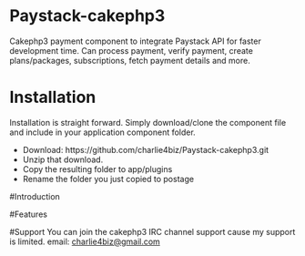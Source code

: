 # Paystack-cakephp3
Cakephp3 payment component to integrate Paystack API for faster development time. Can process payment, verify payment, create plans/packages, subscriptions, fetch payment details and more.

# Installation
Installation is straight forward. Simply download/clone the component file and include in your application component folder.
<ul>
<li>Download: https://github.com/charlie4biz/Paystack-cakephp3.git </li>
<li>Unzip that download.</li>
<li>Copy the resulting folder to app/plugins</li>
<li>Rename the folder you just copied to postage</li>
</ul>

#Introduction

#Features

#Support
You can join the cakephp3 IRC channel support cause my support is limited. email: charlie4biz@gmail.com
